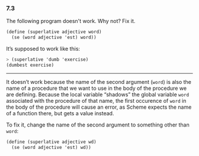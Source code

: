 ### 7.3

The following program doesn't work. Why not? Fix it.

~~~ scheme
(define (superlative adjective word)
  (se (word adjective 'est) word))
~~~

It’s supposed to work like this:

~~~ scheme
> (superlative 'dumb 'exercise)
(dumbest exercise)
~~~

***

It doesn’t work because the name of the second argument (`word`) is also the name of a procedure that we want to use in the body of the procedure we are defining.  Because the  local variable “shadows” the global variable `word` associated with the procedure of that name, the first occurence of `word` in the body of the procedure will cause an error, as Scheme expects the name of a function there, but gets a value instead.

To fix it, change the name of the second argument to something other than `word`:

~~~ scheme
(define (superlative adjective wd)
  (se (word adjective 'est) wd))
~~~